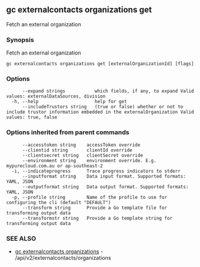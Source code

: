 ## gc externalcontacts organizations get

Fetch an external organization

### Synopsis

Fetch an external organization

```
gc externalcontacts organizations get [externalOrganizationId] [flags]
```

### Options

```
      --expand strings           which fields, if any, to expand Valid values: externalDataSources, division
  -h, --help                     help for get
      --includeTrustors string   (true or false) whether or not to include trustor information embedded in the externalOrganization Valid values: true, false
```

### Options inherited from parent commands

```
      --accesstoken string    accessToken override
      --clientid string       clientId override
      --clientsecret string   clientSecret override
      --environment string    environment override. E.g. mypurecloud.com.au or ap-southeast-2
  -i, --indicateprogress      Trace progress indicators to stderr
      --inputformat string    Data input format. Supported formats: YAML, JSON
      --outputformat string   Data output format. Supported formats: YAML, JSON
  -p, --profile string        Name of the profile to use for configuring the cli (default "DEFAULT")
      --transform string      Provide a Go template file for transforming output data
      --transformstr string   Provide a Go template string for transforming output data
```

### SEE ALSO

* [gc externalcontacts organizations](gc_externalcontacts_organizations.html)	 - /api/v2/externalcontacts/organizations


